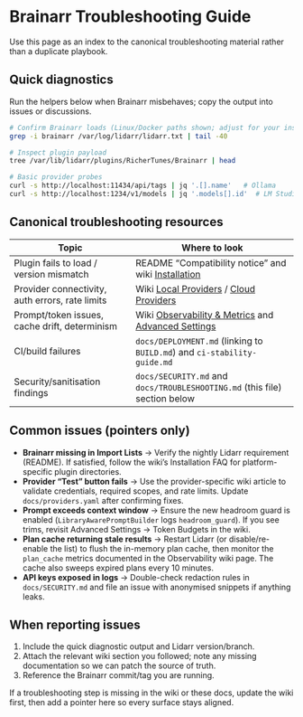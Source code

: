 # Brainarr Troubleshooting Guide

Use this page as an index to the canonical troubleshooting material rather than a duplicate playbook.

## Quick diagnostics

Run the helpers below when Brainarr misbehaves; copy the output into issues or discussions.

```bash
# Confirm Brainarr loads (Linux/Docker paths shown; adjust for your install)
grep -i brainarr /var/log/lidarr/lidarr.txt | tail -40

# Inspect plugin payload
tree /var/lib/lidarr/plugins/RicherTunes/Brainarr | head

# Basic provider probes
curl -s http://localhost:11434/api/tags | jq '.[].name'   # Ollama
curl -s http://localhost:1234/v1/models | jq '.models[].id'  # LM Studio
```

## Canonical troubleshooting resources

| Topic | Where to look |
|-------|---------------|
| Plugin fails to load / version mismatch | README “Compatibility notice” and wiki [Installation](https://github.com/RicherTunes/Brainarr/wiki/Installation) |
| Provider connectivity, auth errors, rate limits | Wiki [Local Providers](https://github.com/RicherTunes/Brainarr/wiki/Local-Providers) / [Cloud Providers](https://github.com/RicherTunes/Brainarr/wiki/Cloud-Providers) |
| Prompt/token issues, cache drift, determinism | Wiki [Observability & Metrics](https://github.com/RicherTunes/Brainarr/wiki/Observability-and-Metrics) and [Advanced Settings](https://github.com/RicherTunes/Brainarr/wiki/Advanced-Settings) |
| CI/build failures | `docs/DEPLOYMENT.md` (linking to `BUILD.md`) and `ci-stability-guide.md` |
| Security/sanitisation findings | `docs/SECURITY.md` and `docs/TROUBLESHOOTING.md` (this file) section below |

## Common issues (pointers only)

- **Brainarr missing in Import Lists** → Verify the nightly Lidarr requirement (README). If satisfied, follow the wiki’s Installation FAQ for platform-specific plugin directories.
- **Provider “Test” button fails** → Use the provider-specific wiki article to validate credentials, required scopes, and rate limits. Update `docs/providers.yaml` after confirming fixes.
- **Prompt exceeds context window** → Ensure the new headroom guard is enabled (`LibraryAwarePromptBuilder` logs `headroom_guard`). If you see trims, revisit Advanced Settings → Token Budgets in the wiki.
- **Plan cache returning stale results** → Restart Lidarr (or disable/re-enable the list) to flush the in-memory plan cache, then monitor the `plan_cache` metrics documented in the Observability wiki page. The cache also sweeps expired plans every 10 minutes.
- **API keys exposed in logs** → Double-check redaction rules in `docs/SECURITY.md` and file an issue with anonymised snippets if anything leaks.

## When reporting issues

1. Include the quick diagnostic output and Lidarr version/branch.
2. Attach the relevant wiki section you followed; note any missing documentation so we can patch the source of truth.
3. Reference the Brainarr commit/tag you are running.

If a troubleshooting step is missing in the wiki or these docs, update the wiki first, then add a pointer here so every surface stays aligned.
